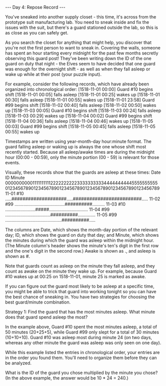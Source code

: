 --- Day 4: Repose Record ---

   You've sneaked into another supply closet - this time, it's across from
   the prototype suit manufacturing lab. You need to sneak inside and fix
   the issues with the suit, but there's a guard stationed outside the
   lab, so this is as close as you can safely get.

   As you search the closet for anything that might help, you discover
   that you're not the first person to want to sneak in. Covering the
   walls, someone has spent an hour starting every midnight for the past
   few months secretly observing this guard post! They've been writing
   down the ID of the one guard on duty that night - the Elves seem to
   have decided that one guard was enough for the overnight shift - as
   well as when they fall asleep or wake up while at their post (your
   puzzle input).

   For example, consider the following records, which have already been
   organized into chronological order:
[1518-11-01 00:00] Guard #10 begins shift
[1518-11-01 00:05] falls asleep
[1518-11-01 00:25] wakes up
[1518-11-01 00:30] falls asleep
[1518-11-01 00:55] wakes up
[1518-11-01 23:58] Guard #99 begins shift
[1518-11-02 00:40] falls asleep
[1518-11-02 00:50] wakes up
[1518-11-03 00:05] Guard #10 begins shift
[1518-11-03 00:24] falls asleep
[1518-11-03 00:29] wakes up
[1518-11-04 00:02] Guard #99 begins shift
[1518-11-04 00:36] falls asleep
[1518-11-04 00:46] wakes up
[1518-11-05 00:03] Guard #99 begins shift
[1518-11-05 00:45] falls asleep
[1518-11-05 00:55] wakes up

   Timestamps are written using year-month-day hour:minute format. The
   guard falling asleep or waking up is always the one whose shift most
   recently started. Because all asleep/awake times are during the
   midnight hour (00:00 - 00:59), only the minute portion (00 - 59) is
   relevant for those events.

   Visually, these records show that the guards are asleep at these times:
Date   ID   Minute
            000000000011111111112222222222333333333344444444445555555555
            012345678901234567890123456789012345678901234567890123456789
11-01  #10  .....####################.....#########################.....
11-02  #99  ........................................##########..........
11-03  #10  ........................#####...............................
11-04  #99  ....................................##########..............
11-05  #99  .............................................##########.....

   The columns are Date, which shows the month-day portion of the relevant
   day; ID, which shows the guard on duty that day; and Minute, which
   shows the minutes during which the guard was asleep within the midnight
   hour. (The Minute column's header shows the minute's ten's digit in the
   first row and the one's digit in the second row.) Awake is shown as .,
   and asleep is shown as #.

   Note that guards count as asleep on the minute they fall asleep, and
   they count as awake on the minute they wake up. For example, because
   Guard #10 wakes up at 00:25 on 1518-11-01, minute 25 is marked as
   awake.

   If you can figure out the guard most likely to be asleep at a specific
   time, you might be able to trick that guard into working tonight so you
   can have the best chance of sneaking in. You have two strategies for
   choosing the best guard/minute combination.

   Strategy 1: Find the guard that has the most minutes asleep. What
   minute does that guard spend asleep the most?

   In the example above, Guard #10 spent the most minutes asleep, a total
   of 50 minutes (20+25+5), while Guard #99 only slept for a total of 30
   minutes (10+10+10). Guard #10 was asleep most during minute 24 (on two
   days, whereas any other minute the guard was asleep was only seen on
   one day).

   While this example listed the entries in chronological order, your
   entries are in the order you found them. You'll need to organize them
   before they can be analyzed.

   What is the ID of the guard you chose multiplied by the minute you
   chose? (In the above example, the answer would be 10 * 24 = 240.)

